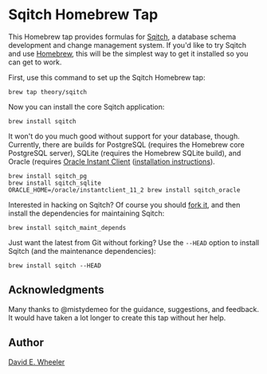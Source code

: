 Sqitch Homebrew Tap
===================

This Homebrew tap provides formulas for [Sqitch](http://sqitch.org/), a
database schema development and change management system. If you'd like to try
Sqitch and use [Homebrew](http://mxcl.github.com/homebrew/), this will be the
simplest way to get it installed so you can get to work.

First, use this command to set up the Sqitch Homebrew tap:

    brew tap theory/sqitch

Now you can install the core Sqitch application:

    brew install sqitch

It won't do you much good without support for your database, though.
Currently, there are builds for PostgreSQL (requires the Homebrew core
PostgreSQL server), SQLite (requires the Homebrew SQLite build), and Oracle
(requires
[Oracle Instant Client](http://www.oracle.com/technetwork/topics/intel-macsoft-096467.html)
([installation instructions](http://www.talkapex.com/2013/03/oracle-instant-client-on-mac-os-x.html#comment-form)).

    brew install sqitch_pg
    brew install sqitch_sqlite
    ORACLE_HOME=/oracle/instantclient_11_2 brew install sqitch_oracle

Interested in hacking on Sqitch? Of course you should
[fork it](https://github.com/theory/sqitch), and then install the dependencies
for maintaining Sqitch:

    brew install sqitch_maint_depends

Just want the latest from Git without forking? Use the `--HEAD` option to
install Sqitch (and the maintenance dependencies):

    brew install sqitch --HEAD

Acknowledgments
---------------

Many thanks to @mistydemeo for the guidance, suggestions, and feedback. It
would have taken a lot longer to create this tap without her help.

Author
------

[David E. Wheeler](http://justatheory.com/)


